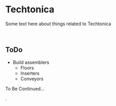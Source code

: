 # Techtonica 
Some text here about things related to Techtonica

<br />
<span id="techtonica_todo"></span>

## ToDo 
-   Build assemblers
    -   Floors
    -   Inserters
    -   Conveyors

To Be Continued...

. 

<br />